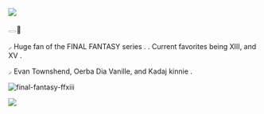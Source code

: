 <img src="http://www.pngall.com/wp-content/uploads/2017/03/Lace-Free-Download-PNG.png"/>


 



 

𓂋🪽


⸝ Huge fan of the FINAL FANTASY series . . Current favorites being XIII, and XV .

⸝ Evan Townshend, Oerba Dia Vanille, and Kadaj kinnie .








 

![final-fantasy-ffxiii](https://github.com/user-attachments/assets/8e60d300-27cc-458d-a189-b415a74ea480)









 

<img src="http://www.pngall.com/wp-content/uploads/2017/03/Lace-Free-Download-PNG.png"/>
